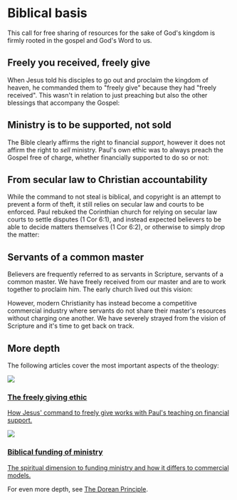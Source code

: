 
<script lang='ts' setup>

import BibleQuote from '@/_comp/BibleQuote.vue'

</script>


# Biblical basis

This call for free sharing of resources for the sake of God's kingdom is firmly rooted in the gospel and God's Word to us.


## Freely you received, freely give
When Jesus told his disciples to go out and proclaim the kingdom of heaven, he commanded them to "freely give" because they had "freely received". This wasn't in relation to just preaching but also the other blessings that accompany the Gospel:

<BibleQuote passage='Matt 10:7-8'></BibleQuote>


## Ministry is to be supported, not sold
The Bible clearly affirms the right to financial _support_, however it does not affirm the right to _sell_ ministry. Paul's own ethic was to always preach the Gospel free of charge, whether financially supported to do so or not:

<BibleQuote passage='1 Cor 9:18'></BibleQuote>


## From secular law to Christian accountability
While the command to not steal is biblical, and copyright is an attempt to prevent a form of theft, it still relies on secular law and courts to be enforced. Paul rebuked the Corinthian church for relying on secular law courts to settle disputes (1 Cor 6:1), and instead expected believers to be able to decide matters themselves (1 Cor 6:2), or otherwise to simply drop the matter:

<BibleQuote passage='1 Cor 6:7'></BibleQuote>


## Servants of a common master
Believers are frequently referred to as servants in Scripture, servants of a common master. We have freely received from our master and are to work together to proclaim him. The early church lived out this vision:

<BibleQuote passage='Acts 4:32'></BibleQuote>

However, modern Christianity has instead become a competitive commercial industry where servants do not share their master's resources without charging one another. We have severely strayed from the vision of Scripture and it's time to get back on track.


## More depth

The following articles cover the most important aspects of the theology:

<a class='article-preview' href='/articles/command-many-overlook/'>
    <img src='/_assets/articles/command-many-overlook.png'>
    <div>
        <h3>The freely giving ethic</h3>
        <p>How Jesus' command to freely give works with Paul's teaching on financial support.</p>
    </div>
</a>

<a class='article-preview' href='/articles/biblical-funding/'>
    <img src='/_assets/articles/biblical-funding.jpg'>
    <div>
        <h3>Biblical funding of ministry</h3>
        <p>The spiritual dimension to funding ministry and how it differs to commercial models.</p>
    </div>
</a>

For even more depth, see [The Dorean Principle](https://thedoreanprinciple.org/).
